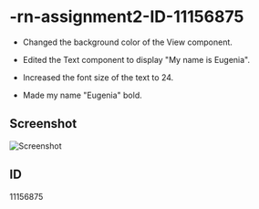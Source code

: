 # -rn-assignment2-ID-11156875
  - Changed the background color of the View component.

  - Edited the Text component to display "My name is Eugenia".

  - Increased the font size of the text to 24. 
  
  - Made my name "Eugenia" bold.


  ## Screenshot
  ![Screenshot](assets\rnScreenshot.jpg)

  ## ID
  11156875